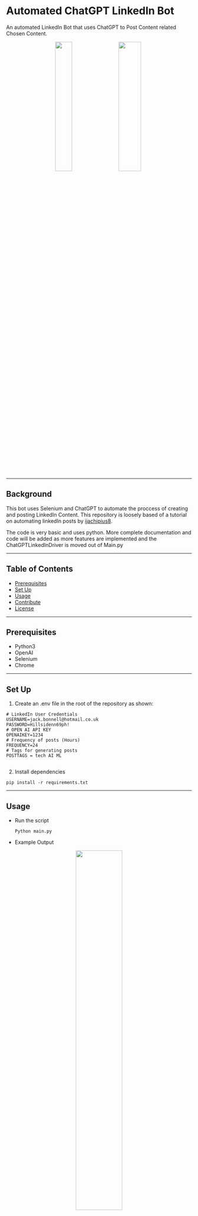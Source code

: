 # Automated ChatGPT LinkedIn Bot

An automated LinkedIn Bot that uses ChatGPT to Post Content related Chosen Content.
<p align="center">
<img src="https://1000logos.net/wp-content/uploads/2023/01/LinkedIn-logo.png" height= 30% width = 30%/>&nbsp&nbsp&nbsp&nbsp<img src="https://www.outdoored.com/wp-content/uploads/OpenAI-ChatGPT-40.png" height= 30% width = 35%/>
</p>

****
 ## Background

 This bot uses Selenium and ChatGPT to automate the proccess of creating and posting LinkedIn Content. This repository is loosely based of a tutorial on automating linkedIn posts by [ijachipius8](https://ijachipius8.medium.com/automate-linkedin-posts-with-selenium-and-python-f209e276d3c2).



 The code is very basic and uses python. More complete documentation and code will be added as more features are implemented and the ChatGPTLinkedInDriver is moved out of Main.py

****
## Table of Contents

- [Prerequisites](https://github.com/JackBonnellDevelopment/Automated-ChatGPT-LinkedIn-Bot#Prerequisites)
- [Set Up](https://github.com/JackBonnellDevelopment/Automated-ChatGPT-LinkedIn-Bot#set-up)
- [Usage](https://github.com/JackBonnellDevelopment/Automated-ChatGPT-LinkedIn-Bot#usage)
- [Contribute](https://github.com/JackBonnellDevelopment/Automated-ChatGPT-LinkedIn-Bot#contribute)
- [License](https://github.com/JackBonnellDevelopment/Automated-ChatGPT-LinkedIn-Bot#license)
****

## Prerequisites

- Python3
- OpenAI
- Selenium
- Chrome

****

## Set Up

1. Create an .env file in the root of the repository as shown:

```
# LinkedIn User Credentials
USERNAME=jack.bonnell@hotmail.co.uk
PASSWORD=Hillsidenn69ph!
# OPEN AI API KEY
OPENAIKEY=1234
# Frequency of posts (Hours)
FREQUENCY=24
# Tags for generating posts
POSTTAGS = tech AI ML


```
2. Install dependencies

```
pip install -r requirements.txt
```

****

## Usage

-  Run the script

    ```
    Python main.py
    ```

- Example Output
<p align="center">
<img src="https://github.com/JackBonnellDevelopment/Automated-ChatGPT-LinkedIn-Bot/assets/22745183/58764efd-65ba-4cec-83ea-13dd47d154df" height= 50% width = 50%/>
</p>

****

## Contribute

PRs are welcome! If you're looking for something to do, maybe take a look at the Issues?

If updating the README, please stick to the [standard-readme](https://github.com/RichardLitt/standard-readme) specification.
****
## License

MIT
